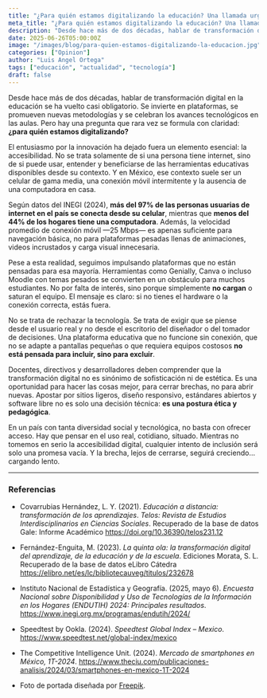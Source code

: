 ```yaml
---
title: "¿Para quién estamos digitalizando la educación? Una llamada urgente a la accesibilidad"
meta_title: "¿Para quién estamos digitalizando la educación? Una llamada urgente a la accesibilidad"
description: "Desde hace más de dos décadas, hablar de transformación digital en la educación se ha vuelto casi obligatorio. Se invierte en plataformas, se promueven nuevas metodologías y se celebran los avances tecnológicos en las aulas. Pero hay una pregunta que rara vez se formula con claridad: ¿para quién estamos digitalizando?"
date: 2025-06-26T05:00:00Z
image: "/images/blog/para-quien-estamos-digitalizando-la-educacion.jpg"
categories: ["Opinion"]
author: "Luis Angel Ortega"
tags: ["educación", "actualidad", "tecnología"]
draft: false
---
```


Desde hace más de dos décadas, hablar de transformación digital en la educación se ha vuelto casi obligatorio. Se invierte en plataformas, se promueven nuevas metodologías y se celebran los avances tecnológicos en las aulas. Pero hay una pregunta que rara vez se formula con claridad: **¿para quién estamos digitalizando?**

El entusiasmo por la innovación ha dejado fuera un elemento esencial: la accesibilidad. No se trata solamente de si una persona tiene internet, sino de si puede usar, entender y beneficiarse de las herramientas educativas disponibles desde su contexto. Y en México, ese contexto suele ser un celular de gama media, una conexión móvil intermitente y la ausencia de una computadora en casa.

Según datos del INEGI (2024), **más del 97% de las personas usuarias de internet en el país se conecta desde su celular**, mientras que **menos del 44% de los hogares tiene una computadora**. Además, la velocidad promedio de conexión móvil —25 Mbps— es apenas suficiente para navegación básica, no para plataformas pesadas llenas de animaciones, videos incrustados y carga visual innecesaria.

Pese a esta realidad, seguimos impulsando plataformas que no están pensadas para esa mayoría. Herramientas como Genially, Canva o incluso Moodle con temas pesados se convierten en un obstáculo para muchos estudiantes. No por falta de interés, sino porque simplemente **no cargan** o saturan el equipo. El mensaje es claro: si no tienes el hardware o la conexión correcta, estás fuera.

No se trata de rechazar la tecnología. Se trata de exigir que se piense desde el usuario real y no desde el escritorio del diseñador o del tomador de decisiones. Una plataforma educativa que no funcione sin conexión, que no se adapte a pantallas pequeñas o que requiera equipos costosos **no está pensada para incluir, sino para excluir**.

Docentes, directivos y desarrolladores deben comprender que la transformación digital no es sinónimo de sofisticación ni de estética. Es una oportunidad para hacer las cosas mejor, para cerrar brechas, no para abrir nuevas. Apostar por sitios ligeros, diseño responsivo, estándares abiertos y software libre no es solo una decisión técnica: **es una postura ética y pedagógica**.

En un país con tanta diversidad social y tecnológica, no basta con ofrecer acceso. Hay que pensar en el uso real, cotidiano, situado. Mientras no tomemos en serio la accesibilidad digital, cualquier intento de inclusión será solo una promesa vacía. Y la brecha, lejos de cerrarse, seguirá creciendo… cargando lento.

---

### Referencias

- Covarrubias Hernández, L. Y. (2021). *Educación a distancia: transformación de los aprendizajes*. *Telos: Revista de Estudios Interdisciplinarios en Ciencias Sociales*. Recuperado de la base de datos Gale: Informe Académico https://doi.org/10.36390/telos231.12

- Fernández-Enguita, M. (2023). *La quinta ola: la transformación digital del aprendizaje, de la educación y de la escuela*. Ediciones Morata, S. L. Recuperado de la base de datos eLibro Cátedra https://elibro.net/es/lc/bibliotecauveg/titulos/232678

- Instituto Nacional de Estadística y Geografía. (2025, mayo 6). *Encuesta Nacional sobre Disponibilidad y Uso de Tecnologías de la Información en los Hogares (ENDUTIH) 2024: Principales resultados*. https://www.inegi.org.mx/programas/endutih/2024/

- Speedtest by Ookla. (2024). *Speedtest Global Index – Mexico*. https://www.speedtest.net/global-index/mexico

- The Competitive Intelligence Unit. (2024). *Mercado de smartphones en México, 1T-2024*. https://www.theciu.com/publicaciones-analisis/2024/03/smartphones-en-mexico-1T-2024

- Foto de portada diseñada por [Freepik](https://www.freepik.com/).
